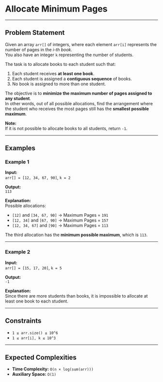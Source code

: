# Allocate Minimum Pages

---

## Problem Statement
Given an array `arr[]` of integers, where each element `arr[i]` represents the number of pages in the *i-th book*.  
You also have an integer `k` representing the number of students.  

The task is to allocate books to each student such that:
1. Each student receives **at least one book**.  
2. Each student is assigned a **contiguous sequence** of books.  
3. No book is assigned to more than one student.  

The objective is to **minimize the maximum number of pages assigned to any student**.  
In other words, out of all possible allocations, find the arrangement where the student who receives the most pages still has the **smallest possible maximum**.

**Note:**  
If it is not possible to allocate books to all students, return `-1`.

---

## Examples

### Example 1
**Input:**  
`arr[] = [12, 34, 67, 90]`, `k = 2`  

**Output:**  
`113`  

**Explanation:**  
Possible allocations:  
- `[12]` and `[34, 67, 90]` → Maximum Pages = `191`  
- `[12, 34]` and `[67, 90]` → Maximum Pages = `157`  
- `[12, 34, 67]` and `[90]` → Maximum Pages = `113`  

The third allocation has the **minimum possible maximum**, which is `113`.

---

### Example 2
**Input:**  
`arr[] = [15, 17, 20]`, `k = 5`  

**Output:**  
`-1`  

**Explanation:**  
Since there are more students than books, it is impossible to allocate at least one book to each student.

---

## Constraints
- `1 ≤ arr.size() ≤ 10^6`  
- `1 ≤ arr[i], k ≤ 10^3`  

---

## Expected Complexities
- **Time Complexity:** `O(n × log(sum(arr)))`  
- **Auxiliary Space:** `O(1)`  
